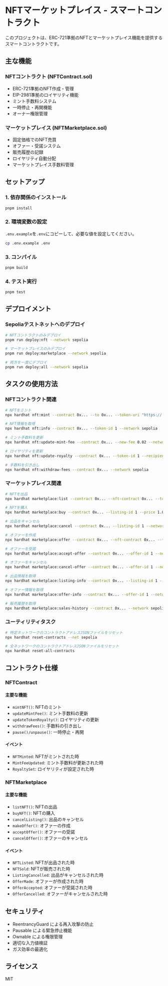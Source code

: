 # NFTマーケットプレイス - スマートコントラクト

このプロジェクトは、ERC-721準拠のNFTとマーケットプレイス機能を提供するスマートコントラクトです。

## 主な機能

### NFTコントラクト (NFTContract.sol)
- ERC-721準拠のNFT作成・管理
- EIP-2981準拠のロイヤリティ機能
- ミント手数料システム
- 一時停止・再開機能
- オーナー権限管理

### マーケットプレイス (NFTMarketplace.sol)
- 固定価格でのNFT売買
- オファー・受諾システム
- 販売履歴の記録
- ロイヤリティ自動分配
- マーケットプレイス手数料管理

## セットアップ

### 1. 依存関係のインストール

```bash
pnpm install
```

### 2. 環境変数の設定

`.env.example`を`.env`にコピーして、必要な値を設定してください。

```bash
cp .env.example .env
```

### 3. コンパイル

```bash
pnpm build
```

### 4. テスト実行

```bash
pnpm test
```

## デプロイメント

### Sepoliaテストネットへのデプロイ

```bash
# NFTコントラクトのみデプロイ
pnpm run deploy:nft --network sepolia

# マーケットプレイスのみデプロイ
pnpm run deploy:marketplace --network sepolia

# 両方を一度にデプロイ
pnpm run deploy:all --network sepolia
```

## タスクの使用方法

### NFTコントラクト関連

```bash
# NFTをミント
npx hardhat nft:mint --contract 0x... --to 0x... --token-uri "https://..." --royalty-recipient 0x... --network sepolia

# NFT情報を取得
npx hardhat nft:info --contract 0x... --token-id 1 --network sepolia

# ミント手数料を更新
npx hardhat nft:update-mint-fee --contract 0x... --new-fee 0.02 --network sepolia

# ロイヤリティを更新
npx hardhat nft:update-royalty --contract 0x... --token-id 1 --recipient 0x... --fee-numerator 750 --network sepolia

# 手数料を引き出し
npx hardhat nft:withdraw-fees --contract 0x... --network sepolia
```

### マーケットプレイス関連

```bash
# NFTを出品
npx hardhat marketplace:list --contract 0x... --nft-contract 0x... --token-id 1 --price 1.0 --network sepolia

# NFTを購入
npx hardhat marketplace:buy --contract 0x... --listing-id 1 --price 1.0 --network sepolia

# 出品をキャンセル
npx hardhat marketplace:cancel --contract 0x... --listing-id 1 --network sepolia

# オファーを作成
npx hardhat marketplace:offer --contract 0x... --nft-contract 0x... --token-id 1 --amount 0.8 --network sepolia

# オファーを受諾
npx hardhat marketplace:accept-offer --contract 0x... --offer-id 1 --network sepolia

# オファーをキャンセル
npx hardhat marketplace:cancel-offer --contract 0x... --offer-id 1 --network sepolia

# 出品情報を取得
npx hardhat marketplace:listing-info --contract 0x... --listing-id 1 --network sepolia

# オファー情報を取得
npx hardhat marketplace:offer-info --contract 0x... --offer-id 1 --network sepolia

# 販売履歴を取得
npx hardhat marketplace:sales-history --contract 0x... --network sepolia
```

### ユーティリティタスク

```bash
# 特定ネットワークのコントラクトアドレスJSONファイルをリセット
npx hardhat reset-contracts --net sepolia

# 全ネットワークのコントラクトアドレスJSONファイルをリセット
npx hardhat reset-all-contracts
```

## コントラクト仕様

### NFTContract

#### 主要な機能
- `mintNFT()`: NFTのミント
- `updateMintFee()`: ミント手数料の更新
- `updateTokenRoyalty()`: ロイヤリティの更新
- `withdrawFees()`: 手数料の引き出し
- `pause()/unpause()`: 一時停止・再開

#### イベント
- `NFTMinted`: NFTがミントされた時
- `MintFeeUpdated`: ミント手数料が更新された時
- `RoyaltySet`: ロイヤリティが設定された時

### NFTMarketplace

#### 主要な機能
- `listNFT()`: NFTの出品
- `buyNFT()`: NFTの購入
- `cancelListing()`: 出品のキャンセル
- `makeOffer()`: オファーの作成
- `acceptOffer()`: オファーの受諾
- `cancelOffer()`: オファーのキャンセル

#### イベント
- `NFTListed`: NFTが出品された時
- `NFTSold`: NFTが販売された時
- `ListingCancelled`: 出品がキャンセルされた時
- `OfferMade`: オファーが作成された時
- `OfferAccepted`: オファーが受諾された時
- `OfferCancelled`: オファーがキャンセルされた時

## セキュリティ

- ReentrancyGuard による再入攻撃の防止
- Pausable による緊急停止機能
- Ownable による権限管理
- 適切な入力値検証
- ガス効率の最適化

## ライセンス

MIT
